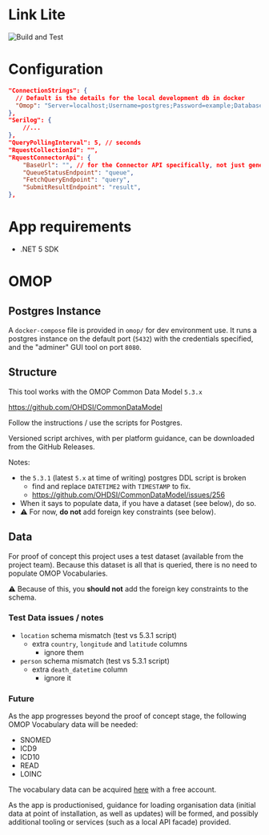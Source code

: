 # Link Lite

![Build and Test](https://github.com/biobankinguk/link-lite/workflows/Build%20and%20Test/badge.svg)

# Configuration

```json
"ConnectionStrings": {
  // Default is the details for the local development db in docker
  "Omop": "Server=localhost;Username=postgres;Password=example;Database=omop"
},
"Serilog": {
    //...
},
"QueryPollingInterval": 5, // seconds
"RquestCollectionId": "",
"RquestConnectorApi": {
    "BaseUrl": "", // for the Connector API specifically, not just general RQUEST URL, e.g. `https://rquestserver.com/task/capi/`,
    "QueueStatusEndpoint": "queue",
    "FetchQueryEndpoint": "query",
    "SubmitResultEndpoint": "result",
},
```

# App requirements

- .NET 5 SDK

# OMOP

## Postgres Instance

A `docker-compose` file is provided in `omop/` for dev environment use. It runs a postgres instance on the default port (`5432`) with the credentials specified, and the "adminer" GUI tool on port `8080`.

## Structure

This tool works with the OMOP Common Data Model `5.3.x`

https://github.com/OHDSI/CommonDataModel

Follow the instructions / use the scripts for Postgres.

Versioned script archives, with per platform guidance, can be downloaded from the GitHub Releases.

Notes:

- the `5.3.1` (latest `5.x` at time of writing) postgres DDL script is broken
  - find and replace `DATETIME2` with `TIMESTAMP` to fix.
  - https://github.com/OHDSI/CommonDataModel/issues/256
- When it says to populate data, if you have a dataset (see below), do so.
- ⚠ For now, **do not** add foreign key constraints (see below).

## Data

For proof of concept this project uses a test dataset (available from the project team). Because this dataset is all that is queried, there is no need to populate OMOP Vocabularies.

⚠ Because of this, you **should not** add the foreign key constraints to the schema.

### Test Data issues / notes

- `location` schema mismatch (test vs 5.3.1 script)
  - extra `country`, `longitude` and `latitude` columns
    - ignore them
- `person` schema mismatch (test vs 5.3.1 script)
  - extra `death_datetime` column
    - ignore it

### Future

As the app progresses beyond the proof of concept stage, the following OMOP Vocabulary data will be needed:

- SNOMED
- ICD9
- ICD10
- READ
- LOINC

The vocabulary data can be acquired [here](https://athena.ohdsi.org/vocabulary/list) with a free account.

As the app is productionised, guidance for loading organisation data (initial data at point of installation, as well as updates) will be formed, and possibly additional tooling or services (such as a local API facade) provided.
